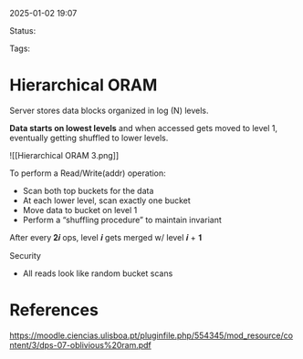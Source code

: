 2025-01-02 19:07

Status: 

Tags: 

# Hierarchical ORAM

Server stores data blocks organized in log (N) levels.

**Data starts on lowest levels** and when accessed gets moved to level 1, eventually getting shuffled to lower levels.

![[Hierarchical ORAM 3.png]]

To perform a Read/Write(addr) operation:
- Scan both top buckets for the data
- At each lower level, scan exactly one bucket
- Move data to bucket on level 1
- Perform a “shuffling procedure” to maintain invariant

After every 𝟐𝒊 ops, level 𝒊 gets merged w/ level 𝒊 + 𝟏

Security
- All reads look like random bucket scans
# References

https://moodle.ciencias.ulisboa.pt/pluginfile.php/554345/mod_resource/content/3/dps-07-oblivious%20ram.pdf